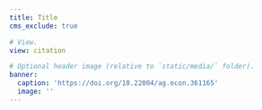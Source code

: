 ```yaml
---
title: Title
cms_exclude: true

# View.
view: citation

# Optional header image (relative to `static/media/` folder).
banner:
  caption: 'https://doi.org/10.22004/ag.econ.361165'
  image: ''
---
```

